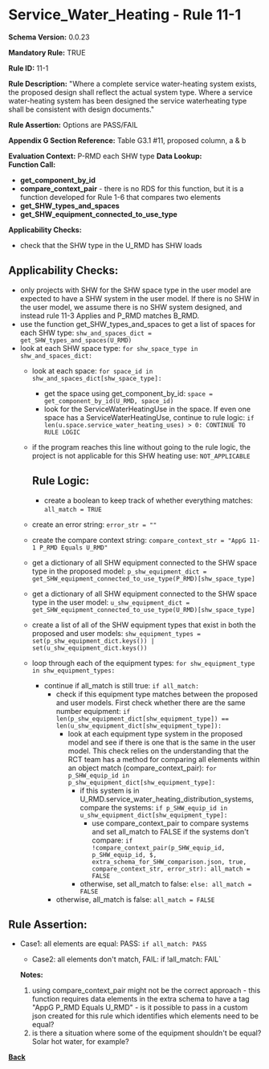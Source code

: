 # Service_Water_Heating - Rule 11-1
**Schema Version:** 0.0.23  

**Mandatory Rule:** TRUE

**Rule ID:** 11-1

**Rule Description:** "Where a complete service water-heating system exists, the proposed design shall reflect the actual system type. Where a service water-heating system has been designed the service waterheating type shall be consistent with design documents."

**Rule Assertion:** Options are PASS/FAIL

**Appendix G Section Reference:** Table G3.1 #11, proposed column, a & b

**Evaluation Context:** P-RMD each SHW type
**Data Lookup:**   
**Function Call:** 
- **get_component_by_id**
- **compare_context_pair** - there is no RDS for this function, but it is a function developed for Rule 1-6 that compares two elements
- **get_SHW_types_and_spaces**
- **get_SHW_equipment_connected_to_use_type**  

**Applicability Checks:**
- check that the SHW type in the U_RMD has SHW loads

## Applicability Checks:
- only projects with SHW for the SHW space type in the user model are expected to have a SHW system in the user model.  If there is no SHW in the user model, we assume there is no SHW system designed, and instead rule 11-3 Applies and P_RMD matches B_RMD.
- use the function get_SHW_types_and_spaces to get a list of spaces for each SHW type: `shw_and_spaces_dict = get_SHW_types_and_spaces(U_RMD)`
- look at each SHW space type: `for shw_space_type in shw_and_spaces_dict:`
  - look at each space: `for space_id in shw_and_spaces_dict[shw_space_type]:`
    - get the space using get_component_by_id: `space = get_component_by_id(U_RMD, space_id)`
    - look for the ServiceWaterHeatingUse in the space.  If even one space has a ServiceWaterHeatingUse, continue to rule logic: `if len(u.space.service_water_heating_uses) > 0: CONTINUE TO RULE LOGIC`
  - if the program reaches this line without going to the rule logic, the project is not applicable for this SHW heating use: `NOT_APPLICABLE`

    ## Rule Logic: 
    - create a boolean to keep track of whether everything matches: `all_match = TRUE`
  - create an error string: `error_str = ""`
  - create the compare context string: `compare_context_str = "AppG 11-1 P_RMD Equals U_RMD"`
  - get a dictionary of all SHW equipment connected to the SHW space type in the proposed model: `p_shw_equipment_dict = get_SHW_equipment_connected_to_use_type(P_RMD)[shw_space_type]`
  - get a dictionary of all SHW equipment connected to the SHW space type in the user model: `u_shw_equipment_dict = get_SHW_equipment_connected_to_use_type(U_RMD)[shw_space_type]`
  - create a list of all of the SHW equipment types that exist in both the proposed and user models: `shw_equipment_types = set(p_shw_equipment_dict.keys()) | set(u_shw_equipment_dict.keys())`
  - loop through each of the equipment types: `for shw_equipment_type in shw_equipment_types:`
    - continue if all_match is still true: `if all_match:`
      - check if this equipment type matches between the proposed and user models.  First check whether there are the same number equipment: `if len(p_shw_equipment_dict[shw_equipment_type]) == len(u_shw_equipment_dict[shw_equipment_type]):`
          - look at each equipment type system in the proposed model and see if there is one that is the same in the user model.  This check relies on the understanding that the RCT team has a method for comparing all elements within an object match (compare_context_pair): `for p_SHW_equip_id in p_shw_equipment_dict[shw_equipment_type]:`
              - if this system is in U_RMD.service_water_heating_distribution_systems, compare the systems: `if p_SHW_equip_id in u_shw_equipment_dict[shw_equipment_type]:`
                  - use compare_context_pair to compare systems and set all_match to FALSE if the systems don't compare: `if !compare_context_pair(p_SHW_equip_id, p_SHW_equip_id, $, extra_schema_for_SHW_comparison.json, true, compare_context_str, error_str): all_match = FALSE`
              - otherwise, set all_match to false: `else: all_match = FALSE`
      - otherwise, all_match is false: `all_match = FALSE`

## Rule Assertion: 
- Case1: all elements are equal: PASS: `if all_match: PASS`
  - Case2: all elements don't match, FAIL: if !all_match: FAIL`

  
  **Notes:**
  1.  using compare_context_pair might not be the correct approach - this function requires data elements in the extra schema to have a tag "AppG P_RMD Equals U_RMD" - is it possible to pass in a custom json created for this rule which identifies which elements need to be equal?
  2.  is there a situation where some of the equipment shouldn't be equal?  Solar hot water, for example? 

**[Back](../_toc.md)**
